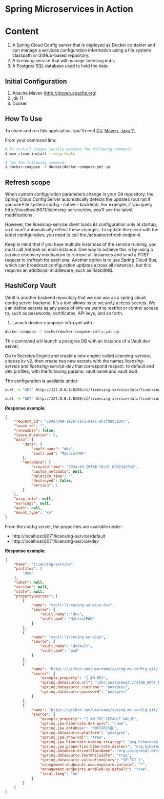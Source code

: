 # Spring Microservices in Action

# Content

1. A Spring Cloud Config server that is deployed as Docker container and can manage a services configuration 
information using a file system/ classpath or GitHub-based repository.
2. A licensing service that will manage licensing data.
3. A Postgres SQL database used to hold the data.

## Initial Configuration
1. Apache Maven (http://maven.apache.org)
2. jdk 11
3. Docker

## How To Use

To clone and run this application, you'll need [Git](https://git-scm.com), [Maven](https://maven.apache.org/), 
[Java 11](https://www.oracle.com/technetwork/java/javase/downloads/jdk11-downloads-5066655.html). 

From your command line:

```bash
# To install images locally execute the following command:
$ mvn clean install --skip-tests

# Run the following command: 
$ docker-compose -f docker/docker-compose.yml up
```

## Refresh scope
When custom configuration parameters change in your Git repository, the Spring Cloud Config Server automatically detects 
the updates (but not if you use File system config - native - backend). For example, if you query http://localhost:8071/licensing-service/dev, 
you’ll see the latest modifications. 

However, the licensing-service client loads its configuration only at startup, so it won’t automatically reflect these 
changes. To update the client with the latest configuration, you need to call the /actuator/refresh endpoint.

Keep in mind that if you have multiple instances of the service running, you must call /refresh on each instance. 
One way to achieve this is by using a service discovery mechanism to retrieve all instances and send a POST request 
to /refresh for each one. Another option is to use Spring Cloud Bus, which can broadcast configuration updates across all 
instances, but this requires an additional middleware, such as RabbitMQ.

## HashiCorp Vault
Vault is another backend repository that we can use as a spring cloud config server backend. It's a tool allows us 
to securely access secrets. We can define secrets as any piece of info we want to restrict or control access to, such as 
passwords, certificates, API keys, and so forth.
1. Launch docker-compose-infra.yml with :
```bash
docker-compose -f docker/docker-compose-infra.yml up
```
This command will launch a postgres DB with an instance of a Vault dev server.

Go to Secretes Engine and create a new engine called _licensing-service_, choose kv v2, then create two new secrets with
the names _licensing-service_ and _licensing-service-dev_ that correspond respect. to default and dev profiles, with
the following params: vault.name and vault.pwd.

The configuration is available under:
```bash
curl -X "GET" http://127.0.0.1:8200/v1/licensing-service/data/licensing-service -H "X-Vault-Token: myroot"
```
```bash
curl -X "GET" http://127.0.0.1:8200/v1/licensing-service/data/licensing-service-dev -H "X-Vault-Token: myroot"
```

__Response example__:
```json
{
    "request_id": "22483309-1e20-5163-017c-951f88a5b3cc",
    "lease_id": "",
    "renewable": false,
    "lease_duration": 0,
    "data": {
        "data": {
            "vault.name": "dev",
            "vault.pwd": "MyLocalPWD"
        },
        "metadata": {
            "created_time": "2024-09-29T08:20:01.699214334Z",
            "custom_metadata": null,
            "deletion_time": "",
            "destroyed": false,
            "version": 1
        }
    },
    "wrap_info": null,
    "warnings": null,
    "auth": null,
    "mount_type": "kv"
}
```
From the config server, the properties are available under:
- http://localhost:8071/licensing-service/default
- http://localhost:8071/licensing-service/dev

__Response example__:
```json
{
    "name": "licensing-service",
    "profiles": [
        "dev"
    ],
    "label": null,
    "version": null,
    "state": null,
    "propertySources": [
        {
            "name": "vault:licensing-service-dev",
            "source": {
                "vault.name": "dev",
                "vault.pwd": "MyLocalPWD"
            }
        },
        {
            "name": "vault:licensing-service",
            "source": {
                "vault.name": "default",
                "vault.pwd": "pwd"
            }
        },
        {
            "name": "https://github.com/username/spring-ms-config.git/licensing-service-dev.properties",
            "source": {
                "example.property": "I AM DEV",
                "spring.datasource.url": "jdbc:postgresql://${DB_HOST_NAME:localhost}:5432/ostock_dev",
                "spring.datasource.username": "postgres",
                "spring.datasource.password": "postgres"
            }
        },
        {
            "name": "https://github.com/username/spring-ms-config.git/licensing-service.properties",
            "source": {
                "example.property": "I AM THE DEFAULT VALUE",
                "spring.jpa.hibernate.ddl-auto": "none",
                "spring.jpa.database": "POSTGRESQL",
                "spring.datasource.platform": "postgres",
                "spring.jpa.show-sql": "true",
                "spring.jpa.hibernate.naming-strategy": "org.hibernate.cfg.ImprovedNamingStrategy",
                "spring.jpa.properties.hibernate.dialect": "org.hibernate.dialect.PostgreSQLDialect",
                "spring.database.driverClassName": "org.postgresql.Driver",
                "spring.datasource.testWhileIdle": "true",
                "spring.datasource.validationQuery": "SELECT 1",
                "management.endpoints.web.exposure.include": "*",
                "management.endpoints.enabled-by-default": "true",
                "local.lang": "en"
            }
        }
    ]
}
``` 
